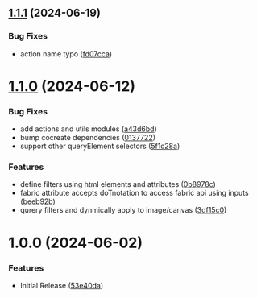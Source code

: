 ## [1.1.1](https://github.com/CoCreate-app/CoCreate-fabric/compare/v1.1.0...v1.1.1) (2024-06-19)


### Bug Fixes

* action name typo ([fd07cca](https://github.com/CoCreate-app/CoCreate-fabric/commit/fd07cca4424df319521643dae475956a77057698))

# [1.1.0](https://github.com/CoCreate-app/CoCreate-fabric/compare/v1.0.0...v1.1.0) (2024-06-12)


### Bug Fixes

* add actions and utils modules ([a43d6bd](https://github.com/CoCreate-app/CoCreate-fabric/commit/a43d6bd6a0eeba0176dd693a23e2449131935f99))
* bump cocreate dependencies ([0137722](https://github.com/CoCreate-app/CoCreate-fabric/commit/0137722ef175705da33349c137b4731e1e2e3de5))
* support other queryElement selectors ([5f1c28a](https://github.com/CoCreate-app/CoCreate-fabric/commit/5f1c28ab9d6d999d7c4023b2f55b5077baf85f12))


### Features

* define filters using html elements and attributes ([0b8978c](https://github.com/CoCreate-app/CoCreate-fabric/commit/0b8978c5e3b53d2421fa52920c747deb9b8bc985))
* fabric attribute accepts doTnotation to access fabric api using inputs ([beeb92b](https://github.com/CoCreate-app/CoCreate-fabric/commit/beeb92b6adf5040a2b67b754eb0da0e9c35cad3d))
* qurery filters and dynmically apply to image/canvas ([3df15c0](https://github.com/CoCreate-app/CoCreate-fabric/commit/3df15c06b89a412ccd5a2ffbf25508f37fda27a0))

# 1.0.0 (2024-06-02)


### Features

* Initial Release ([53e40da](https://github.com/CoCreate-app/CoCreate-fabric/commit/53e40da7fc79d6e0b2c7e8c94ef2a5c7bec8709c))
